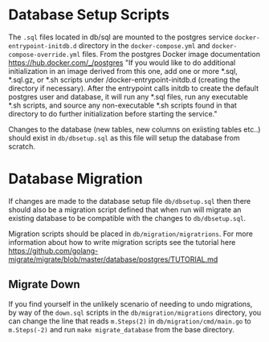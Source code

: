 # Database Setup Scripts
The `.sql` files located in db/sql are mounted to the postgres service `docker-entrypoint-initdb.d` directory in the `docker-compose.yml` and `docker-compose-override.yml` files. From the postgres Docker image documentation https://hub.docker.com/_/postgres "If you would like to do additional initialization in an image derived from this one, add one or more *.sql, *.sql.gz, or *.sh scripts under /docker-entrypoint-initdb.d (creating the directory if necessary). After the entrypoint calls initdb to create the default postgres user and database, it will run any *.sql files, run any executable *.sh scripts, and source any non-executable *.sh scripts found in that directory to do further initialization before starting the service."

Changes to the database (new tables, new columns on exiisting tables etc..) should exist in `db/dbsetup.sql` as this file will setup the database from scratch.

# Database Migration
If changes are made to the database setup file `db/dbsetup.sql` then there should also be a migration script defined that when run will migrate an existing database to be compatible with the changes to `db/dbsetup.sql`.

Migration scripts should be placed in `db/migration/migratrions`. For more information about how to write migration scripts see the tutorial here https://github.com/golang-migrate/migrate/blob/master/database/postgres/TUTORIAL.md

## Migrate Down
If you find yourself in the unlikely scenario of needing to undo migrations, by way of the `down.sql` scripts in the `db/migration/migrations` directory, you can change the line that reads `m.Steps(2)` in `db/migration/cmd/main.go` to `m.Steps(-2)` and run `make migrate_database` from the base directory.